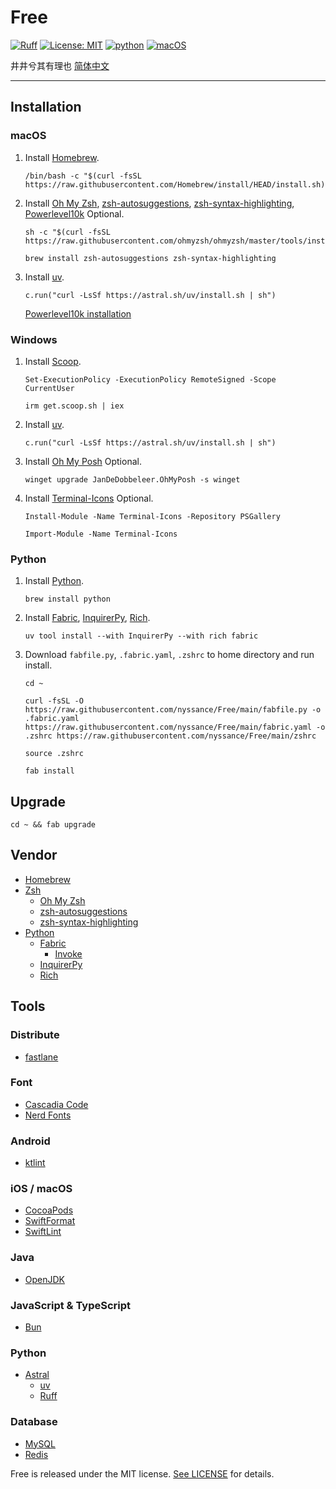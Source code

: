 # Free

[![Ruff](https://img.shields.io/endpoint?url=https://raw.githubusercontent.com/astral-sh/ruff/main/assets/badge/v2.json)](https://github.com/astral-sh/ruff)
[![License: MIT](https://img.shields.io/badge/license-MIT-green)](https://opensource.org/licenses/MIT)
[![python](https://img.shields.io/badge/python-3.13-blue)](https://www.python.org)
[![macOS](https://img.shields.io/badge/macOS-15-blue)](https://www.apple.com/macos/macos-sequoia/)

井井兮其有理也 [简体中文](https://github.com/nyssance/Free/blob/main/README-zh_CN.md)

---

## Installation

### macOS

1. Install [Homebrew].

    ```shell
    /bin/bash -c "$(curl -fsSL https://raw.githubusercontent.com/Homebrew/install/HEAD/install.sh)"
    ```

2. Install [Oh My Zsh], [zsh-autosuggestions], [zsh-syntax-highlighting], [Powerlevel10k] Optional.

    ```shell
    sh -c "$(curl -fsSL https://raw.githubusercontent.com/ohmyzsh/ohmyzsh/master/tools/install.sh)"
    ```

    ```shell
    brew install zsh-autosuggestions zsh-syntax-highlighting
    ```

3. Install [uv].

    ```shell
    c.run("curl -LsSf https://astral.sh/uv/install.sh | sh")
    ```

    [Powerlevel10k installation](https://github.com/romkatv/powerlevel10k?tab=readme-ov-file#installation)

### Windows

1. Install [Scoop].

    ```shell
    Set-ExecutionPolicy -ExecutionPolicy RemoteSigned -Scope CurrentUser
    ```

    ```shell
    irm get.scoop.sh | iex

2. Install [uv].

    ```shell
    c.run("curl -LsSf https://astral.sh/uv/install.sh | sh")
    ```

3. Install [Oh My Posh] Optional.

    ```shell
    winget upgrade JanDeDobbeleer.OhMyPosh -s winget
    ```

4. Install [Terminal-Icons] Optional.

    ```shell
    Install-Module -Name Terminal-Icons -Repository PSGallery
    ```

    ```shell
    Import-Module -Name Terminal-Icons
    ```

### Python

1. Install [Python].

    ```shell
    brew install python
    ```

2. Install [Fabric], [InquirerPy], [Rich].

    ```shell
    uv tool install --with InquirerPy --with rich fabric
    ```

3. Download `fabfile.py`, `.fabric.yaml`, `.zshrc` to home directory and run install.

    ```shell
    cd ~
    ```

    ```shell
    curl -fsSL -O https://raw.githubusercontent.com/nyssance/Free/main/fabfile.py -o .fabric.yaml https://raw.githubusercontent.com/nyssance/Free/main/fabric.yaml -o .zshrc https://raw.githubusercontent.com/nyssance/Free/main/zshrc
    ```

    ```shell
    source .zshrc
    ```

    ```shell
    fab install
    ```

## Upgrade

```shell
cd ~ && fab upgrade
```

## Vendor

- [Homebrew]
- [Zsh](https://www.zsh.org)
  - [Oh My Zsh]
  - [zsh-autosuggestions]
  - [zsh-syntax-highlighting]
- [Python]
  - [Fabric]
    - [Invoke](https://www.pyinvoke.org)
  - [InquirerPy]
  - [Rich]

## Tools

### Distribute

- [fastlane](https://fastlane.tools)

### Font

- [Cascadia Code](https://github.com/microsoft/cascadia-code)
- [Nerd Fonts](https://www.nerdfonts.com)

### Android

- [ktlint](https://github.com/pinterest/ktlint)

### iOS / macOS

- [CocoaPods](https://cocoapods.org)
- [SwiftFormat](https://github.com/nicklockwood/SwiftFormat)
- [SwiftLint](https://github.com/realm/SwiftLint)

### Java

- [OpenJDK](https://openjdk.java.net)

### JavaScript & TypeScript

- [Bun](https://bun.sh)

### Python

- [Astral](https://astral.sh)
  - [uv]
  - [Ruff](https://astral.sh/ruff)

### Database

- [MySQL](https://www.mysql.com)
- [Redis](https://redis.io)

Free is released under the MIT license. [See LICENSE](https://github.com/nyssance/Free/blob/main/LICENSE) for details.

[HomeBrew]: https://brew.sh/index_zh-cn
[Oh My Zsh]: https://ohmyz.sh
[zsh-autosuggestions]: https://github.com/zsh-users/zsh-autosuggestions
[zsh-syntax-highlighting]: https://github.com/zsh-users/zsh-syntax-highlighting
[Powerlevel10k]: https://github.com/romkatv/powerlevel10k

[Scoop]: https://scoop.sh
[Oh My Posh]: https://ohmyposh.dev
[Terminal-Icons]: https://github.com/devblackops/Terminal-Icons

[Python]: https://www.python.org
[uv]: https://astral.sh/uv
[Fabric]: https://www.fabfile.org
[InquirerPy]: https://github.com/kazhala/InquirerPy
[Rich]: https://github.com/Textualize/rich
